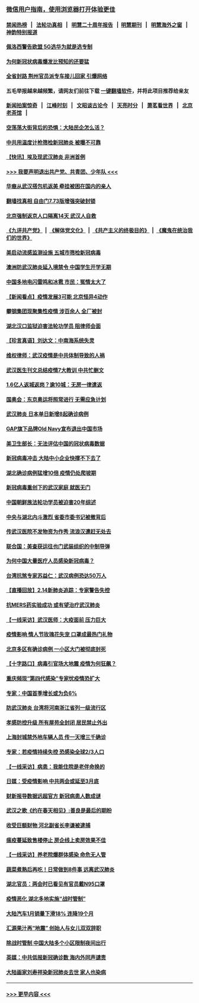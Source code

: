 ### [微信用户指南，使用浏览器打开体验更佳](https://github.com/gfw-breaker/banned-news1/blob/master/indexes/wechat-guide.md?t=0)
#### [禁闻热榜](热点新闻.md?t=0)  &nbsp;&nbsp;|&nbsp;&nbsp; [法轮功真相](https://github.com/gfw-breaker/truth/blob/master/README.md?t=0) &nbsp;&nbsp;|&nbsp;&nbsp; [明慧二十周年报告](https://github.com/gfw-breaker/mh-reports/blob/master/README.md?t=0) &nbsp;&nbsp;|&nbsp;&nbsp;[明慧期刊](https://github.com/gfw-breaker/mh-qikan) &nbsp;&nbsp;|&nbsp;&nbsp; [明慧海外之窗](https://github.com/gfw-breaker/mh-news/blob/master/README.md?t=0) &nbsp;&nbsp;|&nbsp;&nbsp; [神韵特别报道](https://github.com/gfw-breaker/mh-news/blob/master/shenyun.md?t=0)
#### [佩洛西警告欧盟 5G选华为就是选专制](../pages/nsc413/n11869898.md?t=02150633) 
#### [为何新冠状病毒爆发比预知的还要猛](../pages/nsc413/n11869828.md?t=02150633) 
#### [全省封路 荆州官员派专车接儿回家 引爆网络](../pages/nsc413/n11869853.md?t=02150633) 
#### 五毛举报越来越频繁，请网友们前往下载 [一键翻墙软件](https://github.com/gfw-breaker/ssr-accounts)，并将此项目推荐给亲友
#### [新闻拍案惊奇](https://github.com/gfw-breaker/banned-news1/blob/master/pages/link4.md) &nbsp;&nbsp;|&nbsp;&nbsp; [江峰时刻](https://github.com/gfw-breaker/banned-news1/blob/master/pages/link4.md) &nbsp;&nbsp;|&nbsp;&nbsp; [文昭谈古论今](https://github.com/gfw-breaker/banned-news1/blob/master/pages/link4.md) &nbsp;&nbsp;|&nbsp;&nbsp; [天亮时分](https://github.com/gfw-breaker/banned-news1/blob/master/pages/link4.md) &nbsp;&nbsp;|&nbsp;&nbsp; [萧茗看世界](https://github.com/gfw-breaker/banned-news1/blob/master/pages/link4.md) &nbsp;&nbsp;|&nbsp;&nbsp; [北京老茶馆](https://github.com/gfw-breaker/banned-news1/blob/master/pages/link4.md) &nbsp;&nbsp;|&nbsp;&nbsp; 
#### [空荡荡大街背后的恐惧：大陆民企怎么活？](../pages/nsc413/n11869676.md?t=02150633) 
#### [中共用温度计枪筛检新冠肺炎 被曝不可靠](../pages/nsc413/n11869707.md?t=02150633) 
#### [【快讯】埃及现武汉肺炎 非洲首例](../pages/nsc413/n11869766.md?t=02150633) 
#### [>>> 我要声明退出共产党、共青团、少年队 <<<](https://github.com/begood0513/goodnews/blob/master/quit/letter.md) 
#### [华裔从武汉搭包机返美 牵挂被困在国内的亲人](../pages/nsc413/n11869711.md?t=02150633) 
#### [翻墙找真相 自由门7.73版增强突破封锁](../pages/nsc413/n11869569.md?t=02150633) 
#### [北京强制返京人口隔离14天 武汉人自救](../pages/nsc413/n11869537.md?t=02150633) 
#### [《九评共产党》](https://github.com/begood0513/9ping.md/blob/master/README.md) &nbsp;|&nbsp; [《解体党文化》](../../../../jtdwh.md/blob/master/README.md)  &nbsp;|&nbsp; [《共产主义的终极目的》](../../../../gczydzjmd.md/blob/master/README.md) &nbsp;|&nbsp; [《魔鬼在统治我们的世界》](../../../../mgztzwmdsj.md/blob/master/README.md) 
#### [美启动流感监测设施 五城市筛检新冠病毒](../pages/nsc413/n11869689.md?t=02150633) 
#### [澳洲防武汉肺炎延入境禁令 中国学生开学无期](../pages/nsc413/n11869546.md?t=02150633) 
#### [中国多地电闪雷鸣和冰雹 市民：冤情太大了](../pages/nsc413/n11869531.md?t=02150633) 
#### [【新闻看点】疫情发展3可能 北京怪异4动作](../pages/nsc413/n11869486.md?t=02150633) 
#### [攀钢集团现聚集性疫情 涉百余人 全厂被封](../pages/nsc413/n11869126.md?t=02150633) 
#### [湖北汉口监狱迫害法轮功学员 阻律师会面](../pages/nsc413/n11866766.md?t=02150633) 
#### [【珍言真语】刘达文：中南海系统失灵](../pages/nsc413/n11869465.md?t=02150633) 
#### [维权律师：武汉疫情是中共体制导致的人祸](../pages/nsc413/n11869205.md?t=02150633) 
#### [武汉医生刊文总结疫情7大教训 中共忙删文](../pages/nsc413/n11869244.md?t=02150633) 
#### [1.6亿人返城返岗？逾10城：无房一律遣返](../pages/nsc413/n11869360.md?t=02150633) 
#### [国奥会：东京奥运将照常进行 无需应急计划](../pages/nsc413/n11869422.md?t=02150633) 
#### [武汉肺炎 日本单日新增8起确诊病例](../pages/nsc413/n11869272.md?t=02150633) 
#### [GAP旗下品牌Old Navy宣布退出中国市场](../pages/nsc413/n11869319.md?t=02150633) 
#### [美卫生部长：无法评估中国的冠状病毒数据](../pages/nsc413/n11869301.md?t=02150633) 
#### [新冠病毒冲击 大陆中小企业快撑不下去了](../pages/nsc413/n11869259.md?t=02150633) 
#### [湖北确诊病例猛增10倍 疫情仍处爬坡期](../pages/nsc413/n11869173.md?t=02150633) 
#### [新冠病毒重创下的武汉家庭 就医无门](../pages/nsc413/n11869180.md?t=02150633) 
#### [中国朝鲜族法轮功学员被迫害20年综述](../pages/nsc413/n11846618.md?t=02150633) 
#### [中央与湖北内斗激烈 省委市委书记被撤背后](../pages/nsc413/n11868325.md?t=02150633) 
#### [传武汉医院不发物资为作秀 流浪汉遭赶无处去](../pages/nsc413/n11868856.md?t=02150633) 
#### [联合国：美查获运往也门武装组织的中制导弹](../pages/nsc413/n11868677.md?t=02150633) 
#### [为何中国大量医疗人员感染新冠病毒？](../pages/nsc413/n11869001.md?t=02150633) 
#### [台湾抗煞专家苏益仁：武汉病例恐达50万人](../pages/nsc413/n11869027.md?t=02150633) 
#### [【直播回放】2.14新肺炎追踪：专家警告失控](../pages/nsc413/n11868930.md?t=02150633) 
#### [抗MERS药实验成功 或有望治疗武汉肺炎](../pages/nsc413/n11868912.md?t=02150633) 
#### [【一线采访】武汉医师：大疫面前 压力巨大](../pages/nsc413/n11868829.md?t=02150633) 
#### [疫情影响 情人节玫瑰花失宠 口罩成最热门礼物](../pages/nsc413/n11868711.md?t=02150633) 
#### [北京多区有确诊病例 一小区大门被彻底封死](../pages/nsc413/n11868846.md?t=02150633) 
#### [【十字路口】病毒引官场大地震 疫情为何狂飙？](../pages/nsc413/n11867660.md?t=02150633) 
#### [重庆频现“第四代感染”专家忧疫情恐扩大](../pages/nsc413/n11868724.md?t=02150633) 
#### [专家：中国首季增长或为负6%](../pages/nsc413/n11868582.md?t=02150633) 
#### [防武汉肺炎 台湾将河南浙江省列一级流行区](../pages/nsc413/n11868612.md?t=02150633) 
#### [孝感防控升级 所有屋苑全封闭 居民禁止外出](../pages/nsc413/n11868558.md?t=02150633) 
#### [上海封城禁外地车辆人员 传一天增三千确诊](../pages/nsc413/n11868378.md?t=02150633) 
#### [专家：若疫情持续失控 恐感染全球2/3人口](../pages/nsc413/n11868428.md?t=02150633) 
#### [【一线采访】病患：我能住院是老伴命换的](../pages/nsc413/n11867769.md?t=02150633) 
#### [日媒：受疫情影响 中共两会或延至3月底](../pages/nsc413/n11868231.md?t=02150633) 
#### [财新报导数据远超官方 新冠病患人数成谜](../pages/nsc413/n11868190.md?t=02150633) 
#### [武汉之歌《约在春天相见》:善良是最后的期盼](../pages/nsc413/n11868413.md?t=02150633) 
#### [收受巨额财物 河北副省长李谦被逮捕](../pages/nsc413/n11868451.md?t=02150633) 
#### [瘟疫蔓延致售楼停止 房企线上卖房效果不佳](../pages/nsc413/n11868146.md?t=02150633) 
#### [【一线采访】养老院爆群体感染 命危无人管](../pages/nsc413/n11868341.md?t=02150633) 
#### [蔬菜煮熟后再吃！日常做到8件事 远离武汉肺炎](../pages/nsc413/n11867364.md?t=02150633) 
#### [湖北官员：两会时已看见有官员戴N95口罩](../pages/nsc413/n11867926.md?t=02150633) 
#### [疫情恶化 湖北多地实施“战时管制”](../pages/nsc413/n11868179.md?t=02150633) 
#### [大陆汽车1月销量下滑18% 连降19个月](../pages/nsc413/n11867516.md?t=02150633) 
#### [汇源果汁再“地震” 创始人与女儿双双辞职](../pages/nsc413/n11867908.md?t=02150633) 
#### [除战时管制 中国大陆多个小区限制夜间出行](../pages/nsc413/n11867833.md?t=02150633) 
#### [英媒：中共低报新冠确诊数 海内外同声谴责](../pages/nsc413/n11867421.md?t=02150633) 
#### [大陆画家刘寿祥染新冠肺炎去世 家人也染病](../pages/nsc413/n11867813.md?t=02150633) 

----
#### [ >>> 更早内容 <<< ](../indexes/nsc413-earlier.md)
